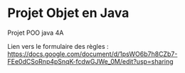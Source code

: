 # Projet Objet en Java
Projet POO java 4A

Lien vers le formulaire des règles : https://docs.google.com/document/d/1psWO6b7h8CZb7-FEe0dCSoRnp4pSnqK-fcdwGJWe_0M/edit?usp=sharing
